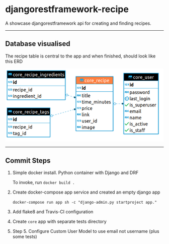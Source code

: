 # djangorestframework-recipe

A showcase djangorestframework api for creating and finding recipes.

---

## Database visualised

The recipe table is central to the app and when finished, should look like this ERD

![ERD](assets/core_recipe_erd.png)

---

## Commit Steps

1. Simple docker install. Python container with Django and DRF

   To invoke, run `docker build .`

2. Create docker-compose app service and created an empty django app

   `docker-compose run app sh -c "django-admin.py startproject app."`

3. Add flake8 and Travis-CI configuration

4. Create `core` app with separate tests directory

5. Step 5. Configure Custom User Model to use email not username (plus some tests)
